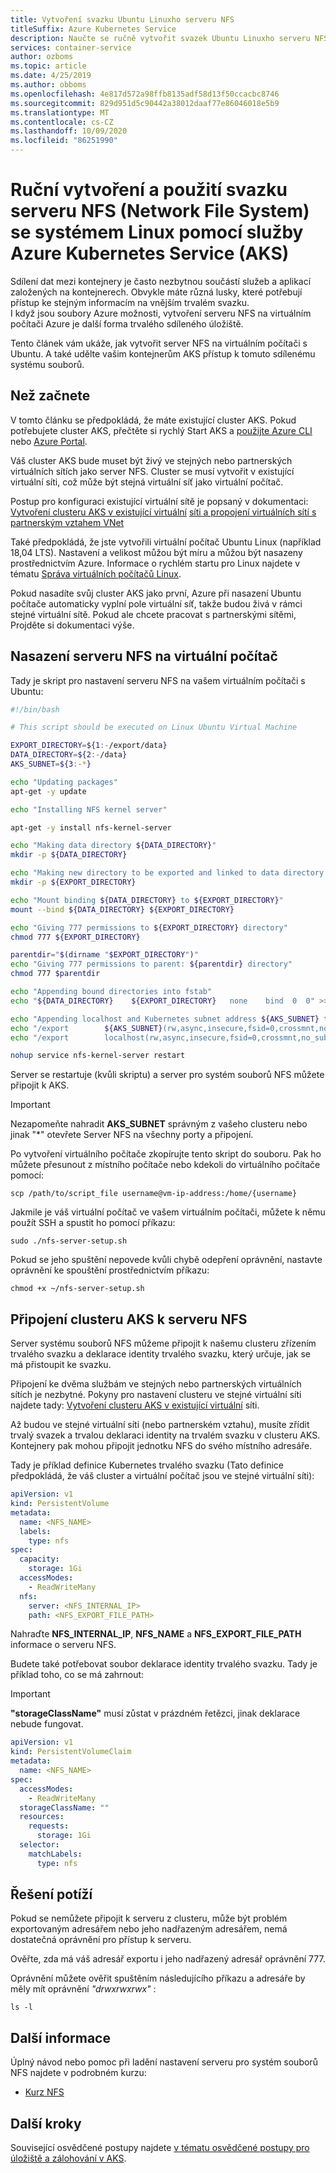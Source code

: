```yaml
---
title: Vytvoření svazku Ubuntu Linuxho serveru NFS
titleSuffix: Azure Kubernetes Service
description: Naučte se ručně vytvořit svazek Ubuntu Linuxho serveru NFS pro použití s lusky ve službě Azure Kubernetes Service (AKS).
services: container-service
author: ozboms
ms.topic: article
ms.date: 4/25/2019
ms.author: obboms
ms.openlocfilehash: 4e817d572a98ffb8135adf58d13f50ccacbc8746
ms.sourcegitcommit: 829d951d5c90442a38012daaf77e86046018e5b9
ms.translationtype: MT
ms.contentlocale: cs-CZ
ms.lasthandoff: 10/09/2020
ms.locfileid: "86251990"
---
```

# <a name="manually-create-and-use-an-nfs-network-file-system-linux-server-volume-with-azure-kubernetes-service-aks"></a>Ruční vytvoření a použití svazku serveru NFS (Network File System) se systémem Linux pomocí služby Azure Kubernetes Service (AKS)
Sdílení dat mezi kontejnery je často nezbytnou součástí služeb a aplikací založených na kontejnerech. Obvykle máte různá lusky, které potřebují přístup ke stejným informacím na vnějším trvalém svazku.    
I když jsou soubory Azure možnosti, vytvoření serveru NFS na virtuálním počítači Azure je další forma trvalého sdíleného úložiště. 

Tento článek vám ukáže, jak vytvořit server NFS na virtuálním počítači s Ubuntu. A také udělte vašim kontejnerům AKS přístup k tomuto sdílenému systému souborů.

## <a name="before-you-begin"></a>Než začnete
V tomto článku se předpokládá, že máte existující cluster AKS. Pokud potřebujete cluster AKS, přečtěte si rychlý Start AKS a [použijte Azure CLI][aks-quickstart-cli] nebo [Azure Portal][aks-quickstart-portal].

Váš cluster AKS bude muset být živý ve stejných nebo partnerských virtuálních sítích jako server NFS. Cluster se musí vytvořit v existující virtuální síti, což může být stejná virtuální síť jako virtuální počítač.

Postup pro konfiguraci existující virtuální sítě je popsaný v dokumentaci: [Vytvoření clusteru AKS v existující virtuální][aks-virtual-network] [síti a propojení virtuálních sítí s partnerským vztahem VNet][peer-virtual-networks]

Také předpokládá, že jste vytvořili virtuální počítač Ubuntu Linux (například 18,04 LTS). Nastavení a velikost můžou být míru a můžou být nasazeny prostřednictvím Azure. Informace o rychlém startu pro Linux najdete v tématu [Správa virtuálních počítačů Linux][linux-create].

Pokud nasadíte svůj cluster AKS jako první, Azure při nasazení Ubuntu počítače automaticky vyplní pole virtuální síť, takže budou živá v rámci stejné virtuální sítě. Pokud ale chcete pracovat s partnerskými sítěmi, Projděte si dokumentaci výše.

## <a name="deploying-the-nfs-server-onto-a-virtual-machine"></a>Nasazení serveru NFS na virtuální počítač
Tady je skript pro nastavení serveru NFS na vašem virtuálním počítači s Ubuntu:
```bash
#!/bin/bash

# This script should be executed on Linux Ubuntu Virtual Machine

EXPORT_DIRECTORY=${1:-/export/data}
DATA_DIRECTORY=${2:-/data}
AKS_SUBNET=${3:-*}

echo "Updating packages"
apt-get -y update

echo "Installing NFS kernel server"

apt-get -y install nfs-kernel-server

echo "Making data directory ${DATA_DIRECTORY}"
mkdir -p ${DATA_DIRECTORY}

echo "Making new directory to be exported and linked to data directory: ${EXPORT_DIRECTORY}"
mkdir -p ${EXPORT_DIRECTORY}

echo "Mount binding ${DATA_DIRECTORY} to ${EXPORT_DIRECTORY}"
mount --bind ${DATA_DIRECTORY} ${EXPORT_DIRECTORY}

echo "Giving 777 permissions to ${EXPORT_DIRECTORY} directory"
chmod 777 ${EXPORT_DIRECTORY}

parentdir="$(dirname "$EXPORT_DIRECTORY")"
echo "Giving 777 permissions to parent: ${parentdir} directory"
chmod 777 $parentdir

echo "Appending bound directories into fstab"
echo "${DATA_DIRECTORY}    ${EXPORT_DIRECTORY}   none    bind  0  0" >> /etc/fstab

echo "Appending localhost and Kubernetes subnet address ${AKS_SUBNET} to exports configuration file"
echo "/export        ${AKS_SUBNET}(rw,async,insecure,fsid=0,crossmnt,no_subtree_check)" >> /etc/exports
echo "/export        localhost(rw,async,insecure,fsid=0,crossmnt,no_subtree_check)" >> /etc/exports

nohup service nfs-kernel-server restart
```
Server se restartuje (kvůli skriptu) a server pro systém souborů NFS můžete připojit k AKS.

>[!IMPORTANT]  
>Nezapomeňte nahradit **AKS_SUBNET** správným z vašeho clusteru nebo jinak "*" otevřete Server NFS na všechny porty a připojení.

Po vytvoření virtuálního počítače zkopírujte tento skript do souboru. Pak ho můžete přesunout z místního počítače nebo kdekoli do virtuálního počítače pomocí: 
```console
scp /path/to/script_file username@vm-ip-address:/home/{username}
```
Jakmile je váš virtuální počítač ve vašem virtuálním počítači, můžete k němu použít SSH a spustit ho pomocí příkazu:
```console
sudo ./nfs-server-setup.sh
```
Pokud se jeho spuštění nepovede kvůli chybě odepření oprávnění, nastavte oprávnění ke spouštění prostřednictvím příkazu:
```console
chmod +x ~/nfs-server-setup.sh
```

## <a name="connecting-aks-cluster-to-nfs-server"></a>Připojení clusteru AKS k serveru NFS
Server systému souborů NFS můžeme připojit k našemu clusteru zřízením trvalého svazku a deklarace identity trvalého svazku, který určuje, jak se má přistoupit ke svazku.

Připojení ke dvěma službám ve stejných nebo partnerských virtuálních sítích je nezbytné. Pokyny pro nastavení clusteru ve stejné virtuální síti najdete tady: [Vytvoření clusteru AKS v existující virtuální][aks-virtual-network] síti.

Až budou ve stejné virtuální síti (nebo partnerském vztahu), musíte zřídit trvalý svazek a trvalou deklaraci identity na trvalém svazku v clusteru AKS. Kontejnery pak mohou připojit jednotku NFS do svého místního adresáře.

Tady je příklad definice Kubernetes trvalého svazku (Tato definice předpokládá, že váš cluster a virtuální počítač jsou ve stejné virtuální síti):

```yaml
apiVersion: v1
kind: PersistentVolume
metadata:
  name: <NFS_NAME>
  labels:
    type: nfs
spec:
  capacity:
    storage: 1Gi
  accessModes:
    - ReadWriteMany
  nfs:
    server: <NFS_INTERNAL_IP>
    path: <NFS_EXPORT_FILE_PATH>
```
Nahraďte **NFS_INTERNAL_IP**, **NFS_NAME** a **NFS_EXPORT_FILE_PATH** informace o serveru NFS.

Budete také potřebovat soubor deklarace identity trvalého svazku. Tady je příklad toho, co se má zahrnout:

>[!IMPORTANT]  
>**"storageClassName"** musí zůstat v prázdném řetězci, jinak deklarace nebude fungovat.

```yaml
apiVersion: v1
kind: PersistentVolumeClaim
metadata:
  name: <NFS_NAME>
spec:
  accessModes:
    - ReadWriteMany
  storageClassName: ""
  resources:
    requests:
      storage: 1Gi
  selector: 
    matchLabels:
      type: nfs
```

## <a name="troubleshooting"></a>Řešení potíží
Pokud se nemůžete připojit k serveru z clusteru, může být problém exportovaným adresářem nebo jeho nadřazeným adresářem, nemá dostatečná oprávnění pro přístup k serveru.

Ověřte, zda má váš adresář exportu i jeho nadřazený adresář oprávnění 777.

Oprávnění můžete ověřit spuštěním následujícího příkazu a adresáře by měly mít oprávnění *"drwxrwxrwx"* :
```console
ls -l
```

## <a name="more-information"></a>Další informace
Úplný návod nebo pomoc při ladění nastavení serveru pro systém souborů NFS najdete v podrobném kurzu:
  - [Kurz NFS][nfs-tutorial]

## <a name="next-steps"></a>Další kroky

Související osvědčené postupy najdete [v tématu osvědčené postupy pro úložiště a zálohování v AKS][operator-best-practices-storage].

<!-- LINKS - external -->
[kubernetes-volumes]: https://kubernetes.io/docs/concepts/storage/volumes/
[linux-create]: ../virtual-machines/linux/tutorial-manage-vm.md
[nfs-tutorial]: https://help.ubuntu.com/community/SettingUpNFSHowTo#Pre-Installation_Setup
[aks-virtual-network]: ./configure-kubenet.md#create-an-aks-cluster-in-the-virtual-network
[peer-virtual-networks]: ../virtual-network/tutorial-connect-virtual-networks-portal.md

<!-- LINKS - internal -->
[aks-quickstart-cli]: kubernetes-walkthrough.md
[aks-quickstart-portal]: kubernetes-walkthrough-portal.md
[operator-best-practices-storage]: operator-best-practices-storage.md
